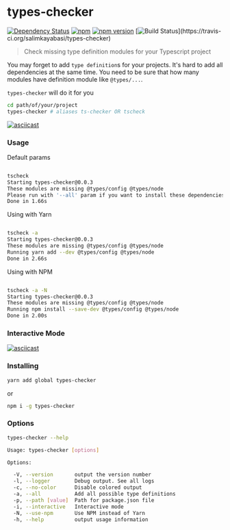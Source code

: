 # types-checker

[![Dependency Status](https://img.shields.io/david/salimkayabasi/types-checker.svg)](https://david-dm.org/salimkayabasi/types-checker)
[![npm](https://img.shields.io/npm/dm/types-checker.svg?maxAge=2592000)]()
[![npm version](https://badge.fury.io/js/types-checker.svg)](https://badge.fury.io/js/types-checker)
[![Build Status](https://travis-ci.org/salimkayabasi/types-checker.svg?)](https://travis-ci.org/salimkayabasi/types-checker)

> Check missing type definition modules for your Typescript project

You may forget to add `type definition`s for your projects. It's hard to add all dependencies at 
the same time. You need to be sure that how many modules have definition module like `@types/...`.

`types-checker` will do it for you

```bash
cd path/of/your/project
types-checker # aliases ts-checker OR tscheck
```

[![asciicast](https://asciinema.org/a/ZyQ7R7YoLccHX2tpL5IdgsK81.png)](https://asciinema.org/a/ZyQ7R7YoLccHX2tpL5IdgsK81)

### Usage

Default params
```bash

tscheck
Starting types-checker@0.0.3
These modules are missing @types/config @types/node
Please run with '--all' param if you want to install these dependencies
Done in 1.66s

```

Using with Yarn
```bash

tscheck -a
Starting types-checker@0.0.3
These modules are missing @types/config @types/node
Running yarn add --dev @types/config @types/node
Done in 2.66s

```

Using with NPM
```bash

tscheck -a -N
Starting types-checker@0.0.3
These modules are missing @types/config @types/node
Running npm install --save-dev @types/config @types/node
Done in 2.00s

```

### Interactive Mode

[![asciicast](https://asciinema.org/a/134438.png)](https://asciinema.org/a/134438)

### Installing
```bash
yarn add global types-checker
```
or
```bash
npm i -g types-checker
```

### Options
```bash
types-checker --help

Usage: types-checker [options]

Options:

  -V, --version       output the version number
  -l, --logger        Debug output. See all logs
  -c, --no-color      Disable colored output
  -a, --all           Add all possible type definitions
  -p, --path [value]  Path for package.json file
  -i, --interactive   Interactive mode
  -N, --use-npm       Use NPM instead of Yarn
  -h, --help          output usage information

```



